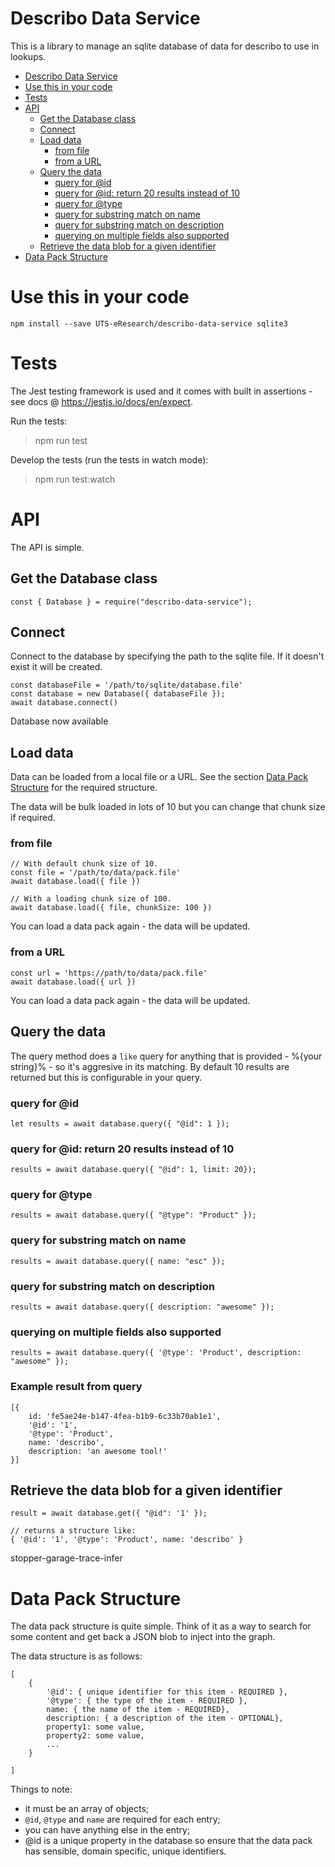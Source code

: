 # Describo Data Service

This is a library to manage an sqlite database of data for describo to use in
lookups.

-   [Describo Data Service](#describo-data-service)
-   [Use this in your code](#use-this-in-your-code)
-   [Tests](#tests)
-   [API](#api)
    -   [Get the Database class](#get-the-database-class)
    -   [Connect](#connect)
    -   [Load data](#load-data)
        -   [from file](#from-file)
        -   [from a URL](#from-a-url)
    -   [Query the data](#query-the-data)
        -   [query for @id](#query-for-id)
        -   [query for @id: return 20 results instead of 10](#query-for-id-return-20-results-instead-of-10)
        -   [query for @type](#query-for-type)
        -   [query for substring match on name](#query-for-substring-match-on-name)
        -   [query for substring match on description](#query-for-substring-match-on-description)
        -   [querying on multiple fields also supported](#querying-on-multiple-fields-also-supported)
    -   [Retrieve the data blob for a given identifier](#retrieve-the-data-blob-for-a-given-identifier)
-   [Data Pack Structure](#data-pack-structure)

# Use this in your code

```
npm install --save UTS-eResearch/describo-data-service sqlite3
```

# Tests

The Jest testing framework is used and it comes with built in assertions - see docs @ https://jestjs.io/docs/en/expect.

Run the tests:

> npm run test

Develop the tests (run the tests in watch mode):

> npm run test:watch

# API

The API is simple.

## Get the Database class

```
const { Database } = require("describo-data-service");
```

## Connect

Connect to the database by specifying the path to the sqlite file.
If it doesn't exist it will be created.

```
const databaseFile = '/path/to/sqlite/database.file'
const database = new Database({ databaseFile });
await database.connect()
```

Database now available

## Load data

Data can be loaded from a local file or a URL. See the section
[Data Pack Structure](#data-pack-structure) for the required structure.

The data will be bulk loaded in lots of 10 but you can change that chunk size if required.

### from file

```
// With default chunk size of 10.
const file = '/path/to/data/pack.file'
await database.load({ file })

// With a loading chunk size of 100.
await database.load({ file, chunkSize: 100 })
```

You can load a data pack again - the data will be updated.

### from a URL

```
const url = 'https://path/to/data/pack.file'
await database.load({ url })
```

You can load a data pack again - the data will be updated.

## Query the data

The query method does a `like` query for anything that is provided - %{your string}% - so it's
aggresive in its matching. By default 10 results are returned but this is configurable in
your query.

### query for @id

```
let results = await database.query({ "@id": 1 });
```

### query for @id: return 20 results instead of 10

```
results = await database.query({ "@id": 1, limit: 20});
```

### query for @type

```
results = await database.query({ "@type": "Product" });
```

### query for substring match on name

```
results = await database.query({ name: "esc" });
```

### query for substring match on description

```
results = await database.query({ description: "awesome" });
```

### querying on multiple fields also supported

```
results = await database.query({ '@type': 'Product', description: "awesome" });
```

### Example result from query

```
[{
    id: 'fe5ae24e-b147-4fea-b1b9-6c33b70ab1e1',
    '@id': '1',
    '@type': 'Product',
    name: 'describo',
    description: 'an awesome tool!'
}]
```

## Retrieve the data blob for a given identifier

```
result = await database.get({ "@id": '1' });

// returns a structure like:
{ '@id': '1', '@type': 'Product', name: 'describo' }
```

stopper-garage-trace-infer

# Data Pack Structure

The data pack structure is quite simple. Think of it as a way to search for some content and get
back a JSON blob to inject into the graph.

The data structure is as follows:

```
[
    {
        '@id': { unique identifier for this item - REQUIRED },
        '@type': { the type of the item - REQUIRED },
        name: { the name of the item - REQUIRED},
        description: { a description of the item - OPTIONAL},
        property1: some value,
        property2: some value,
        ...
    }

]
```

Things to note:

-   it must be an array of objects;
-   `@id`, `@type` and `name` are required for each entry;
-   you can have anything else in the entry;
-   @id is a unique property in the database so ensure that the data pack has sensible, domain specific, unique identifiers.
